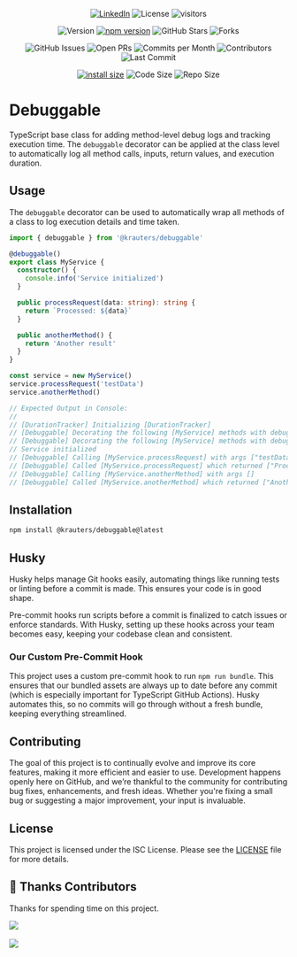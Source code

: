 <div align="center">

<a href="https://www.linkedin.com/in/coltenkrauter/" target="_blank"><img src="https://img.shields.io/badge/LinkedIn-%230077B5.svg?&style=flat-square&logo=linkedin&logoColor=white" alt="LinkedIn"></a>
![License](https://img.shields.io/github/license/krauters/debuggable)
![visitors](https://visitor-badge.laobi.icu/badge?page_id=krauters.debuggable)

![Version](https://img.shields.io/github/v/release/krauters/debuggable)
[![npm version](https://img.shields.io/npm/v/@krauters/debuggable.svg?style=flat-square)](https://www.npmjs.org/package/@krauters/debuggable)
![GitHub Stars](https://img.shields.io/github/stars/krauters/debuggable)
![Forks](https://img.shields.io/github/forks/krauters/debuggable)

![GitHub Issues](https://img.shields.io/github/issues/krauters/debuggable)
![Open PRs](https://img.shields.io/github/issues-pr/krauters/debuggable)
![Commits per Month](https://img.shields.io/github/commit-activity/m/krauters/debuggable)
![Contributors](https://img.shields.io/github/contributors/krauters/debuggable)
![Last Commit](https://img.shields.io/github/last-commit/krauters/debuggable)

[![install size](https://img.shields.io/badge/dynamic/json?url=https://packagephobia.com/v2/api.json?p=@krauters/debuggable&query=$.install.pretty&label=install%20size&style=flat-square)](https://packagephobia.now.sh/result?p=@krauters/debuggable)
![Code Size](https://img.shields.io/github/languages/code-size/krauters/debuggable)
![Repo Size](https://img.shields.io/github/repo-size/krauters/debuggable)

</div>

# Debuggable

TypeScript base class for adding method-level debug logs and tracking execution time. The `debuggable` decorator can be applied at the class level to automatically log all method calls, inputs, return values, and execution duration.

## Usage

The `debuggable` decorator can be used to automatically wrap all methods of a class to log execution details and time taken.

```ts
import { debuggable } from '@krauters/debuggable'

@debuggable()
export class MyService {
  constructor() {
    console.info('Service initialized')
  }

  public processRequest(data: string): string {
    return `Processed: ${data}`
  }

  public anotherMethod() {
    return 'Another result'
  }
}

const service = new MyService()
service.processRequest('testData')
service.anotherMethod()

// Expected Output in Console:
//
// [DurationTracker] Initializing [DurationTracker]
// [Debuggable] Decorating the following [MyService] methods with debuggable: [length, name, prototype]
// [Debuggable] Decorating the following [MyService] methods with debuggable: [constructor, processRequest, anotherMethod]
// Service initialized
// [Debuggable] Calling [MyService.processRequest] with args ["testData"]
// [Debuggable] Called [MyService.processRequest] which returned ["Processed: testData"] and took [0] ms
// [Debuggable] Calling [MyService.anotherMethod] with args []
// [Debuggable] Called [MyService.anotherMethod] which returned ["Another result"] and took [0] ms
```

## Installation

```zsh
npm install @krauters/debuggable@latest
```


## Husky

Husky helps manage Git hooks easily, automating things like running tests or linting before a commit is made. This ensures your code is in good shape.

Pre-commit hooks run scripts before a commit is finalized to catch issues or enforce standards. With Husky, setting up these hooks across your team becomes easy, keeping your codebase clean and consistent.

### Our Custom Pre-Commit Hook

This project uses a custom pre-commit hook to run `npm run bundle`. This ensures that our bundled assets are always up to date before any commit (which is especially important for TypeScript GitHub Actions). Husky automates this, so no commits will go through without a fresh bundle, keeping everything streamlined.

## Contributing

The goal of this project is to continually evolve and improve its core features, making it more efficient and easier to use. Development happens openly here on GitHub, and we’re thankful to the community for contributing bug fixes, enhancements, and fresh ideas. Whether you're fixing a small bug or suggesting a major improvement, your input is invaluable.

## License

This project is licensed under the ISC License. Please see the [LICENSE](./LICENSE) file for more details.

## 🥂 Thanks Contributors

Thanks for spending time on this project.

<a href="https://github.com/krauters/debuggable/graphs/contributors">
  <img src="https://contrib.rocks/image?repo=krauters/debuggable" />
</a>

<br />
<br />
<a href="https://www.buymeacoffee.com/coltenkrauter"><img src="https://img.buymeacoffee.com/button-api/?text=Buy me a coffee&emoji=&slug=coltenkrauter&button_colour=FFDD00&font_colour=000000&font_family=Cookie&outline_colour=000000&coffee_colour=ffffff" /></a>
